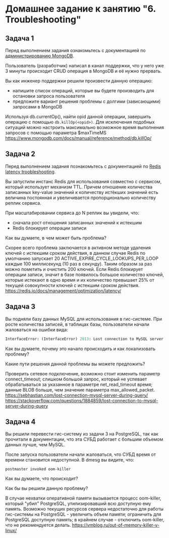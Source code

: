# Домашнее задание к занятию "6. Troubleshooting"

## Задача 1

Перед выполнением задания ознакомьтесь с документацией по [администрированию MongoDB](https://docs.mongodb.com/manual/administration/).

Пользователь (разработчик) написал в канал поддержки, что у него уже 3 минуты происходит CRUD операция в MongoDB и её 
нужно прервать. 

Вы как инженер поддержки решили произвести данную операцию:
- напишите список операций, которые вы будете производить для остановки запроса пользователя
- предложите вариант решения проблемы с долгими (зависающими) запросами в MongoDB

Используя db.currentOp(), найти opid данной операции, завершить операцию с помощью ```db.killOp(<opid>)```. Для исключения подобных ситуаций можно настроить максимально возможное время выполнения запросов с помощью параметра $maxTimeMS
https://www.mongodb.com/docs/manual/reference/method/db.killOp/
## Задача 2

Перед выполнением задания познакомьтесь с документацией по [Redis latency troobleshooting](https://redis.io/topics/latency).

Вы запустили инстанс Redis для использования совместно с сервисом, который использует механизм TTL. 
Причем отношение количества записанных key-value значений к количеству истёкших значений есть величина постоянная и
увеличивается пропорционально количеству реплик сервиса. 

При масштабировании сервиса до N реплик вы увидели, что:
- сначала рост отношения записанных значений к истекшим
- Redis блокирует операции записи

Как вы думаете, в чем может быть проблема?

Скорее всего проблема заключается в активном методе удаления ключей с истекшим сроком действия, в данном случае Redis по умолчанию запускает 20 ACTIVE_EXPIRE_CYCLE_LOOKUPS_PER_LOOP каждые 100 миллисекунд (10 раз в секунду). Таким образом за раз можно пометить и очистить 200 ключей. Если Redis блокирует операции записи, значит в базе появилось большое количество ключей, которые истекают в одно время и их количество превышает 25% от текущей совокупности ключей с истекшим сроком действия.
https://redis.io/docs/management/optimization/latency/
## Задача 3

Вы подняли базу данных MySQL для использования в гис-системе. При росте количества записей, в таблицах базы,
пользователи начали жаловаться на ошибки вида:
```python
InterfaceError: (InterfaceError) 2013: Lost connection to MySQL server during query u'SELECT..... '
```

Как вы думаете, почему это начало происходить и как локализовать проблему?

Какие пути решения данной проблемы вы можете предложить?

Проверить сетевое подключение, возможно стоит изменить параметр connect_timeout; слишком большой запрос, который не успевает обрабатываться за указанное в параметре net_read_timeout время; данные BLOB больше, чем значение параметра max_allowed_packet.
https://sebhastian.com/lost-connection-mysql-server-during-query/
https://stackoverflow.com/questions/1884859/lost-connection-to-mysql-server-during-query
## Задача 4


Вы решили перевести гис-систему из задачи 3 на PostgreSQL, так как прочитали в документации, что эта СУБД работает с 
большим объемом данных лучше, чем MySQL.

После запуска пользователи начали жаловаться, что СУБД время от времени становится недоступной. В dmesg вы видите, что:

`postmaster invoked oom-killer`

Как вы думаете, что происходит?

Как бы вы решили данную проблему?

В случае нехватки оперативной памяти вызывается процесс oom-killer, который "убил" PostgreSQL, утилизировавший всю доступную ему память. Возможно текущих ресурсов сервера недостаточно для работы гис-системы на PostgreSQL - увеличить объем памяти; ограничить для PostgreSQL доступную память; в крайнем случае - отключить oom-killer, что не рекомендуется делать.
https://vmblog.ru/out-of-memory-killer-v-linux/